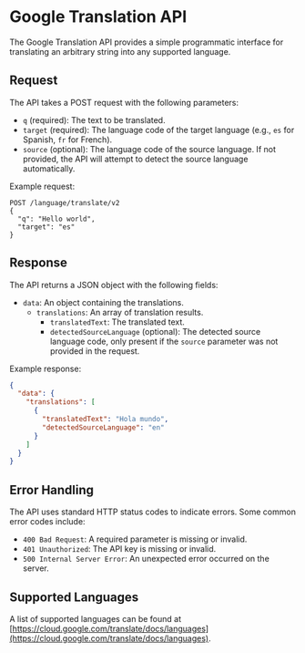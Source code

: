 # Google Translation API

The Google Translation API provides a simple programmatic interface for translating an arbitrary string into any supported language.

## Request

The API takes a POST request with the following parameters:

* `q` (required): The text to be translated.
* `target` (required): The language code of the target language (e.g., `es` for Spanish, `fr` for French).
* `source` (optional): The language code of the source language. If not provided, the API will attempt to detect the source language automatically.

Example request:

```
POST /language/translate/v2
{
  "q": "Hello world",
  "target": "es"
}
```

## Response

The API returns a JSON object with the following fields:

* `data`: An object containing the translations.
    * `translations`: An array of translation results.
        * `translatedText`: The translated text.
        * `detectedSourceLanguage` (optional): The detected source language code, only present if the `source` parameter was not provided in the request.

Example response:

```json
{
  "data": {
    "translations": [
      {
        "translatedText": "Hola mundo",
        "detectedSourceLanguage": "en"
      }
    ]
  }
}
```

## Error Handling

The API uses standard HTTP status codes to indicate errors. Some common error codes include:

* `400 Bad Request`: A required parameter is missing or invalid.
* `401 Unauthorized`: The API key is missing or invalid.
* `500 Internal Server Error`: An unexpected error occurred on the server.

## Supported Languages

A list of supported languages can be found at [https://cloud.google.com/translate/docs/languages](https://cloud.google.com/translate/docs/languages).

